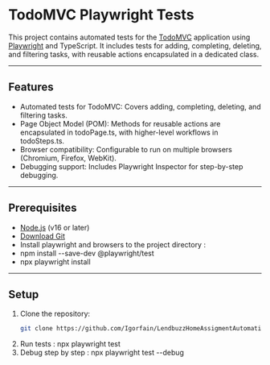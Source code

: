 # TodoMVC Playwright Tests

This project contains automated tests for the [TodoMVC](https://todomvc.com/examples/react/dist/) application using [Playwright](https://playwright.dev/) and TypeScript. It includes tests for adding, completing, deleting, and filtering tasks, with reusable actions encapsulated in a dedicated class.

---

## Features
- Automated tests for TodoMVC: Covers adding, completing, deleting, and filtering tasks.
- Page Object Model (POM): Methods for reusable actions are encapsulated in todoPage.ts, with higher-level workflows in todoSteps.ts.
- Browser compatibility: Configurable to run on multiple browsers (Chromium, Firefox, WebKit).
- Debugging support: Includes Playwright Inspector for step-by-step debugging.

---

## Prerequisites

- [Node.js](https://nodejs.org/) (v16 or later)
- [Download Git](https://git-scm.com/downloads)
- Install playwright and browsers to the project directory :
- npm install --save-dev @playwright/test
- npx playwright install

---

## Setup

1. Clone the repository:
   ```bash
   git clone https://github.com/Igorfain/LendbuzzHomeAssigmentAutomation.git

2. Run tests :  npx playwright test
3. Debug step by step : npx playwright test --debug


   
